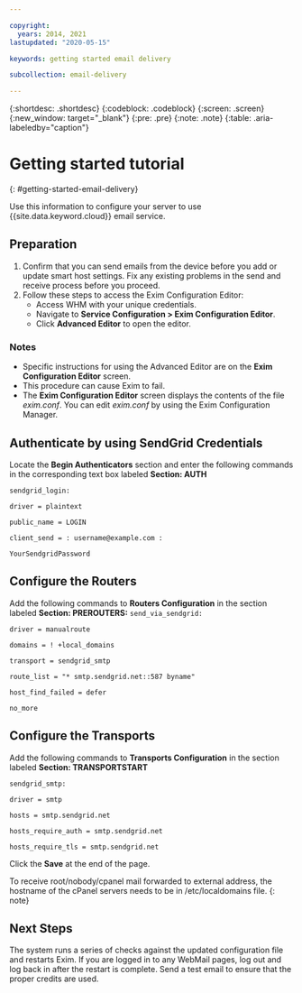```yaml
---

copyright:
  years: 2014, 2021
lastupdated: "2020-05-15"

keywords: getting started email delivery

subcollection: email-delivery

---
```


{:shortdesc: .shortdesc}
{:codeblock: .codeblock}
{:screen: .screen}
{:new_window: target="_blank"}
{:pre: .pre}
{:note: .note}
{:table: .aria-labeledby="caption"}

# Getting started tutorial
{: #getting-started-email-delivery}

Use this information to configure your server to use {{site.data.keyword.cloud}} email service.

## Preparation

1.  Confirm that you can send emails from the device before you add or update smart host settings. Fix any existing problems in the send and receive process before you proceed.
2. Follow these steps to access the Exim Configuration Editor:
   * Access WHM with your unique credentials.
   * Navigate to **Service Configuration > Exim Configuration Editor**.
   * Click **Advanced Editor** to open the editor.

### Notes
- Specific instructions for using the Advanced Editor are on the **Exim Configuration Editor** screen.
- This procedure can cause Exim to fail.
- The **Exim Configuration Editor** screen displays the contents of the file _exim.conf_. You can edit _exim.conf_ by using the Exim Configuration Manager.

## Authenticate by using SendGrid Credentials

Locate the **Begin Authenticators** section and enter the following commands in the corresponding text box labeled **Section: AUTH**

`sendgrid_login:`

`driver = plaintext`

`public_name = LOGIN`

`client_send = : username@example.com :`

`YourSendgridPassword`

## Configure the Routers

Add the following commands to **Routers Configuration** in the section labeled **Section: PREROUTERS:**
`send_via_sendgrid:`

`driver = manualroute`

`domains = ! +local_domains`

`transport = sendgrid_smtp`

`route_list = "* smtp.sendgrid.net::587 byname"`

`host_find_failed = defer`

`no_more`

## Configure the Transports

Add the following commands to **Transports Configuration** in the section labeled **Section: TRANSPORTSTART**

`sendgrid_smtp:`

`driver = smtp`

`hosts = smtp.sendgrid.net`

`hosts_require_auth = smtp.sendgrid.net`

`hosts_require_tls = smtp.sendgrid.net`

Click the **Save** at the end of the page.

To receive root/nobody/cpanel mail forwarded to external address, the hostname of the cPanel servers needs to be in /etc/localdomains file.
{: note}

## Next Steps

The system runs a series of checks against the updated configuration file and restarts Exim. If you are logged in to any WebMail pages, log out and log back in after the restart is complete. Send a test email to ensure that the proper credits are used.
